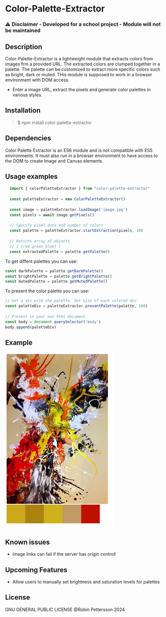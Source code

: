 # Color-Palette-Extractor
### ⚠️ Disclaimer - Developed for a school project - Module will not be maintained

## Description
Color-Palette-Extractor is a lightweight module that extracts colors from images frm a provided URL. The extracted colors are clumped together in a palette. The palette can be customized to extract more specific colors such as bright, dark or muted. 
THis module is supposed to work in a browser environment with DOM access.


- Enter a image URL, extract the pixels and generate color palettes in various styles.


## Installation
 > $ npm install color-palette-extractor
  

 ## Dependencies
 Color Palette Extractor is an ES6 module and is not compatible with ES5 environments.
 It must also run in a browser environment to have access to the DOM to create Image and Canvas elements.

## Usage examples

```javascript
  import { colorPaletteExtractor } from "color-palette-extractor"

  const paletteExtractor = new ColorPaletteExtractor()

  const image = paletteExtractor.loadImage('image.jpg')
  const pixels = await image.getPixels()
  
  // Specify pixel data and number of colors
  const palette = paletteExtractor.startExtraction(pixels, 10)

  // Returns array of objects
  // [ {red green blue} ]
  const extraxtedPalette = palette.getPalette()
```
To get diffent palettes you can use:

```javascript
const darkPalette = palette.getDarkPalette()
const brightPalette = palette.getBrightPalette()
const mutedPalette = palette.getMutedPalette()
```

To present the color palette you can use:

```javascript
// Get a div with the palette. Set size of each colored div
const paletteDiv = paletteExtractor.presentPalette(palette, 100)

// Present in your own html document
const body = document.querySelector('body')
body.append(paletteDiv)
```

## Example
![example](https://raw.githubusercontent.com/RobinPett/color-palette-extractor/main/.readme/example.PNG)

## Known issues
- Image links can fail if the server has origin controll

## Upcoming Features
- Allow users to manually set brightness and saturation levels for palettes

## License
GNU GENERAL PUBLIC LICENSE
@Robin Pettersson 2024


